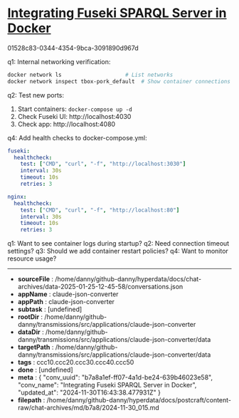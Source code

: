 # [Integrating Fuseki SPARQL Server in Docker](https://claude.ai/chat/b7a8a1ef-ff07-4a1d-be24-639b46023e58)

01528c83-0344-4354-9bca-3091890d967d

 q1: Internal networking verification:
```bash
docker network ls                    # List networks
docker network inspect tbox-pork_default  # Show container connections
```

q2: Test new ports:
1. Start containers: `docker-compose up -d`
2. Check Fuseki UI: http://localhost:4030
3. Check app: http://localhost:4080

q4: Add health checks to docker-compose.yml:
```yaml
fuseki:
  healthcheck:
    test: ["CMD", "curl", "-f", "http://localhost:3030"]
    interval: 30s
    timeout: 10s
    retries: 3

nginx:
  healthcheck:
    test: ["CMD", "curl", "-f", "http://localhost:80"]
    interval: 30s
    timeout: 10s
    retries: 3
```

q1: Want to see container logs during startup?
q2: Need connection timeout settings?
q3: Should we add container restart policies?
q4: Want to monitor resource usage?

---

* **sourceFile** : /home/danny/github-danny/hyperdata/docs/chat-archives/data-2025-01-25-12-45-58/conversations.json
* **appName** : claude-json-converter
* **appPath** : claude-json-converter
* **subtask** : [undefined]
* **rootDir** : /home/danny/github-danny/transmissions/src/applications/claude-json-converter
* **dataDir** : /home/danny/github-danny/transmissions/src/applications/claude-json-converter/data
* **targetPath** : /home/danny/github-danny/transmissions/src/applications/claude-json-converter/data
* **tags** : ccc10.ccc20.ccc30.ccc40.ccc50
* **done** : [undefined]
* **meta** : {
  "conv_uuid": "b7a8a1ef-ff07-4a1d-be24-639b46023e58",
  "conv_name": "Integrating Fuseki SPARQL Server in Docker",
  "updated_at": "2024-11-30T16:43:38.477931Z"
}
* **filepath** : /home/danny/github-danny/hyperdata/docs/postcraft/content-raw/chat-archives/md/b7a8/2024-11-30_015.md